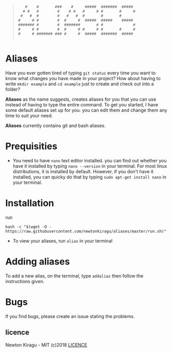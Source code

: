 > ```
>    #    #       ###    #     #####  #######  #####  
>   # #   #        #    # #   #     # #       #     # 
>  #   #  #        #   #   #  #       #       #       
> #     # #        #  #     #  #####  #####    #####  
> ####### #        #  #######       # #             # 
> #     # #        #  #     # #     # #       #     # 
> #     # ####### ### #     #  #####  #######  #####  
>                                                    
> ```

# Aliases
Have you ever gotten tired of typing `git status` every time you want to know what changes you have made in your project? How about having to write `mkdir example` and `cd example` just to create and check out into a folder?

**Aliases** as the name suggests, creates aliases for you that you can use instead of having to type the entire command.
To get you started, I have some default aliases set up for you. you can edit them and change them any time to suit your need.

**Aliases** currently contains git and bash aliases.

# Prequisities
- You need to have `nano` text editor installed. you can find out whether you have it installed by typing `nano --version` in your terminal. For most linux distributions, it is installed by default. However, if you don't have it installed, you can quicky do that by typing `sudo apt-get install nano` in your terminal.

# Installation
run
```console
bash -c "$(wget -O - https://raw.githubusercontent.com/newtonkiragu/aliases/master/run.sh)"
```
- To view your aliases, run `alias` in your terminal

# Adding aliases
To add a new alias, on the terminal, type `addalias` then follow the instructions given.

# Bugs
If you find bugs, please create an issue stating the problems.
## licence
Newton Kiragu - MIT (c)2018 [LICENCE](https://github.com/newtonkiragu/aliases/blob/master/LICENSE)
